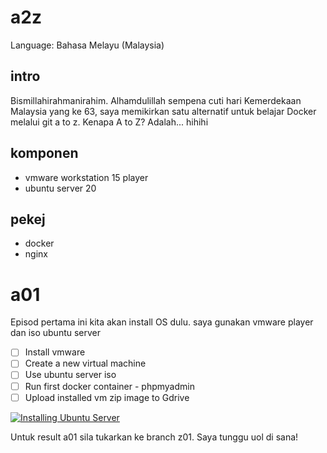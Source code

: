 # a2z
Language: Bahasa Melayu (Malaysia)

## intro
Bismillahirahmanirahim.
Alhamdulillah sempena cuti hari Kemerdekaan Malaysia yang ke 63, saya memikirkan satu alternatif untuk belajar Docker melalui git a to z. Kenapa A to Z? Adalah... hihihi

## komponen
- vmware workstation 15 player
- ubuntu server 20

## pekej
- docker
- nginx

# a01
Episod pertama ini kita akan install OS dulu. saya gunakan vmware player dan iso ubuntu server

- [ ] Install vmware
- [ ] Create a new virtual machine
- [ ] Use ubuntu server iso
- [ ] Run first docker container - phpmyadmin
- [ ] Upload installed vm zip image to Gdrive

[![Installing Ubuntu Server](https://img.youtube.com/vi/7NICbKX86KA/0.jpg)](https://www.youtube.com/watch?v=7NICbKX86KA "Installing Ubuntu Server")

Untuk result a01 sila tukarkan ke branch z01. Saya tunggu uol di sana!
